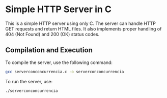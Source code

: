 # Simple HTTP Server in C

This is a simple HTTP server using only C. The server can handle HTTP GET requests and return HTML files. It also implements proper handling of 404 (Not Found) and 200 (OK) status codes.

## Compilation and Execution

To compile the server, use the following command:
```sh
gcc serverconconcurrencia.c -o serverconconcurrencia
```
To run the server, use:
```sh
./serverconconcurrencia
```

